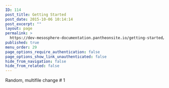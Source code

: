 ```yaml
---
ID: 114
post_title: Getting Started
post_date: 2015-10-06 10:14:14
post_excerpt: ""
layout: page
permalink: >
  https://dev-mesosphere-documentation.pantheonsite.io/getting-started/
published: true
menu_order: 29
page_options_require_authentication: false
page_options_show_link_unauthenticated: false
hide_from_navigation: false
hide_from_related: false
---
```

Random, multifile change # 1